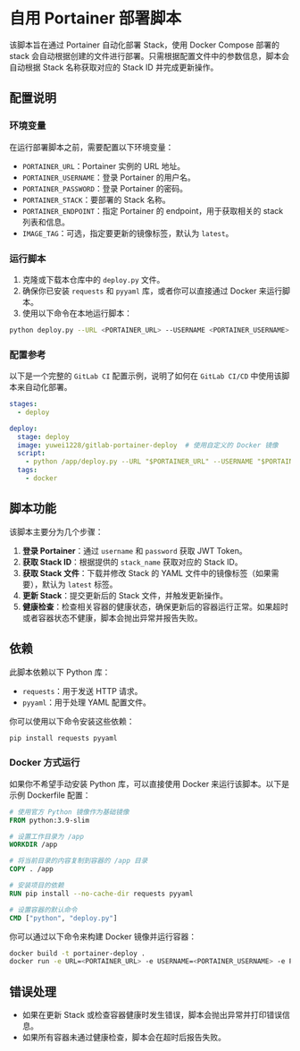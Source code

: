 
# 自用 Portainer 部署脚本

该脚本旨在通过 Portainer 自动化部署 Stack，使用 Docker Compose 部署的 stack 会自动根据创建的文件进行部署。只需根据配置文件中的参数信息，脚本会自动根据 Stack 名称获取对应的 Stack ID 并完成更新操作。

## 配置说明

### 环境变量

在运行部署脚本之前，需要配置以下环境变量：

- `PORTAINER_URL`：Portainer 实例的 URL 地址。
- `PORTAINER_USERNAME`：登录 Portainer 的用户名。
- `PORTAINER_PASSWORD`：登录 Portainer 的密码。
- `PORTAINER_STACK`：要部署的 Stack 名称。
- `PORTAINER_ENDPOINT`：指定 Portainer 的 endpoint，用于获取相关的 stack 列表和信息。
- `IMAGE_TAG`：可选，指定要更新的镜像标签，默认为 `latest`。

### 运行脚本

1. 克隆或下载本仓库中的 `deploy.py` 文件。
2. 确保你已安装 `requests` 和 `pyyaml` 库，或者你可以直接通过 Docker 来运行脚本。 
3. 使用以下命令在本地运行脚本：

```bash
python deploy.py --URL <PORTAINER_URL> --USERNAME <PORTAINER_USERNAME> --PASSWORD <PORTAINER_PASSWORD> --STACK <PORTAINER_STACK> --ENDPOINT <PORTAINER_ENDPOINT> --IMAGE_TAG <IMAGE_TAG>
```

### 配置参考

以下是一个完整的 `GitLab CI` 配置示例，说明了如何在 `GitLab CI/CD` 中使用该脚本来自动化部署。

```yaml
stages:
  - deploy

deploy:
  stage: deploy
  image: yuwei1228/gitlab-portainer-deploy  # 使用自定义的 Docker 镜像
  script:
    - python /app/deploy.py --URL "$PORTAINER_URL" --USERNAME "$PORTAINER_USERNAME" --PASSWORD "$PORTAINER_PASSWORD" --STACK "$PORTAINER_STACK" --ENDPOINT "$PORTAINER_ENDPOINT" --IMAGE_TAG "$IMAGE_TAG"
  tags:
    - docker
```

## 脚本功能

该脚本主要分为几个步骤：

1. **登录 Portainer**：通过 `username` 和 `password` 获取 JWT Token。
2. **获取 Stack ID**：根据提供的 `stack_name` 获取对应的 Stack ID。
3. **获取 Stack 文件**：下载并修改 Stack 的 YAML 文件中的镜像标签（如果需要），默认为 `latest` 标签。
4. **更新 Stack**：提交更新后的 Stack 文件，并触发更新操作。
5. **健康检查**：检查相关容器的健康状态，确保更新后的容器运行正常。如果超时或者容器状态不健康，脚本会抛出异常并报告失败。

## 依赖

此脚本依赖以下 Python 库：

- `requests`：用于发送 HTTP 请求。
- `pyyaml`：用于处理 YAML 配置文件。

你可以使用以下命令安装这些依赖：

```bash
pip install requests pyyaml
```

### Docker 方式运行

如果你不希望手动安装 Python 库，可以直接使用 Docker 来运行该脚本。以下是示例 Dockerfile 配置：

```dockerfile
# 使用官方 Python 镜像作为基础镜像
FROM python:3.9-slim

# 设置工作目录为 /app
WORKDIR /app

# 将当前目录的内容复制到容器的 /app 目录
COPY . /app

# 安装项目的依赖
RUN pip install --no-cache-dir requests pyyaml

# 设置容器的默认命令
CMD ["python", "deploy.py"]
```

你可以通过以下命令来构建 Docker 镜像并运行容器：

```bash
docker build -t portainer-deploy .
docker run -e URL=<PORTAINER_URL> -e USERNAME=<PORTAINER_USERNAME> -e PASSWORD=<PORTAINER_PASSWORD> -e STACK=<PORTAINER_STACK> -e ENDPOINT=<PORTAINER_ENDPOINT> portainer-deploy
```

## 错误处理

- 如果在更新 Stack 或检查容器健康时发生错误，脚本会抛出异常并打印错误信息。
- 如果所有容器未通过健康检查，脚本会在超时后报告失败。
